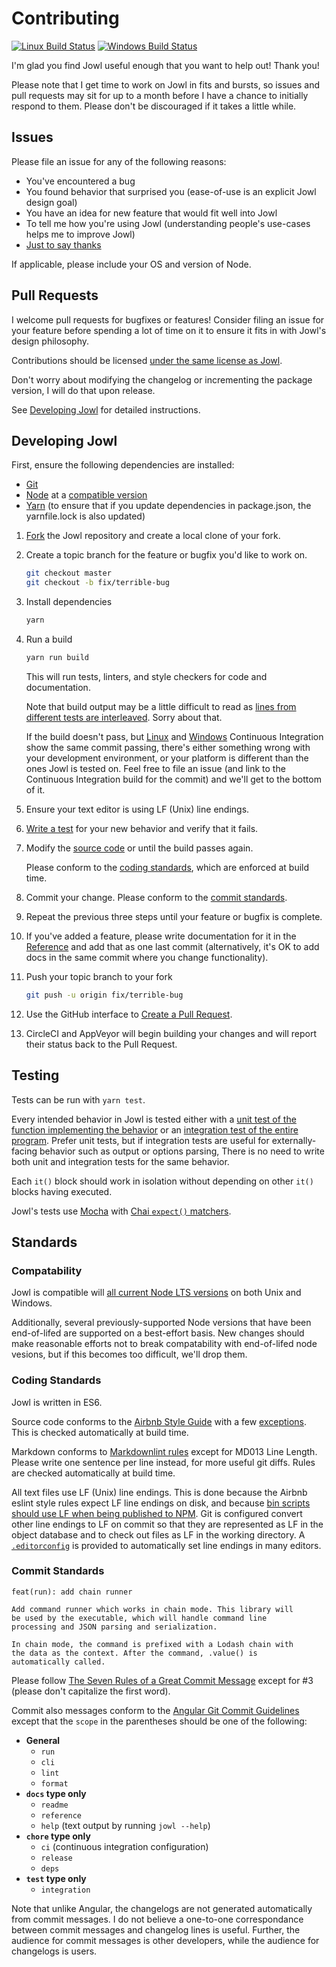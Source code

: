 # Contributing

[![Linux Build Status](https://circleci.com/gh/daxelrod/jowl.svg?style=svg)](https://circleci.com/gh/daxelrod/jowl) [![Windows Build Status](https://ci.appveyor.com/api/projects/status/github/daxelrod/jowl/branch/master)](https://ci.appveyor.com/project/daxelrod/jowl)

I'm glad you find Jowl useful enough that you want to help out! Thank you!

Please note that I get time to work on Jowl in fits and bursts, so issues and pull requests may sit for up to a month before I have a chance to initially respond to them.
Please don't be discouraged if it takes a little while.

## Issues

Please file an issue for any of the following reasons:

* You've encountered a bug
* You found behavior that surprised you (ease-of-use is an explicit Jowl design goal)
* You have an idea for new feature that would fit well into Jowl
* To tell me how you're using Jowl (understanding people's use-cases helps me to improve Jowl)
* [Just to say thanks](https://github.com/daxelrod/jowl/issues/4)

If applicable, please include your OS and version of Node.

## Pull Requests

I welcome pull requests for bugfixes or features!
Consider filing an issue for your feature before spending a lot of time on it to ensure it fits in with Jowl's design philosophy.

Contributions should be licensed [under the same license as Jowl](LICENSE).

Don't worry about modifying the changelog or incrementing the package version, I will do that upon release.

See [Developing Jowl](#developing-jowl) for detailed instructions.

## Developing Jowl

First, ensure the following dependencies are installed:

* [Git](https://git-scm.com/)
* [Node](https://nodejs.org/en/) at a [compatible version](#compatability)
* [Yarn](https://yarnpkg.com/en/docs/install) (to ensure that if you update dependencies in package.json, the yarnfile.lock is also updated)

1. [Fork](https://help.github.com/articles/fork-a-repo/) the Jowl repository and create a local clone of your fork.
1. Create a topic branch for the feature or bugfix you'd like to work on.
   ```bash
   git checkout master
   git checkout -b fix/terrible-bug
   ```
1. Install dependencies
   ```bash
   yarn
   ```
1. Run a build
   ```bash
   yarn run build
   ```

   This will run tests, linters, and style checkers for code and documentation.

   Note that build output may be a little difficult to read as [lines from different tests are interleaved](https://github.com/daxelrod/jowl/issues/1).
   Sorry about that.

   If the build doesn't pass, but [Linux](https://circleci.com/gh/daxelrod/jowl) and [Windows](https://ci.appveyor.com/project/daxelrod/jowl) Continuous Integration show the same commit passing, there's either something wrong with your development environment, or your platform is different than the ones Jowl is tested on.
   Feel free to file an issue (and link to the Continuous Integration build for the commit) and we'll get to the bottom of it.
1. Ensure your text editor is using LF (Unix) line endings.
1. [Write a test](#testing) for your new behavior and verify that it fails.
1. Modify the [source code](src/) or until the build passes again.

   Please conform to the [coding standards](#coding-standards), which are enforced at build time.
1. Commit your change. Please conform to the [commit standards](#commit-standards).
1. Repeat the previous three steps until your feature or bugfix is complete.
1. If you've added a feature, please write documentation for it in the [Reference](docs/reference.md) and add that as one last commit (alternatively, it's OK to add docs in the same commit where you change functionality).
1. Push your topic branch to your fork
   ```bash
   git push -u origin fix/terrible-bug
   ```
1. Use the GitHub interface to [Create a Pull Request](https://help.github.com/articles/creating-a-pull-request/).
1. CircleCI and AppVeyor will begin building your changes and will report their status back to the Pull Request.

## Testing

Tests can be run with `yarn test`.

Every intended behavior in Jowl is tested either with a [unit test of the function implementing the behavior](test/unit)
or an [integration test of the entire program](test/integration).
Prefer unit tests, but if integration tests are useful for externally-facing behavior such as output or options parsing,
There is no need to write both unit and integration tests for the same behavior.

Each `it()` block should work in isolation without depending on other `it()` blocks having executed.

Jowl's tests use [Mocha](https://mochajs.org/) with [Chai `expect()` matchers](http://chaijs.com/api/bdd/).

## Standards

### Compatability

Jowl is compatible will [all current Node LTS versions](.circleci/config.yml) on both Unix and Windows.

Additionally, several previously-supported Node versions that have been end-of-lifed are supported on a best-effort basis.
New changes should make reasonable efforts not to break compatability with end-of-lifed node vesions, but if this becomes too difficult, we'll drop them.

### Coding Standards

Jowl is written in ES6.

Source code conforms to the [Airbnb Style Guide](https://github.com/airbnb/javascript) with a few [exceptions](.eslintrc.js).
This is checked automatically at build time.

Markdown conforms to [Markdownlint rules](https://github.com/mivok/markdownlint/blob/master/docs/RULES.md) except for MD013 Line Length.
Please write one sentence per line instead, for more useful git diffs.
Rules are checked automatically at build time.

All text files use LF (Unix) line endings.
This is done because the Airbnb eslint style rules expect LF line endings on disk, and because [bin scripts should use LF when being published to NPM](https://github.com/npm/npm/issues/12371).
Git is configured convert other line endings to LF on commit so that they are represented as LF in the object database and to check out files as LF in the working directory.
A [`.editorconfig`](.editorconfig) is provided to automatically set line endings in many editors.

### Commit Standards

```text
feat(run): add chain runner

Add command runner which works in chain mode. This library will
be used by the executable, which will handle command line
processing and JSON parsing and serialization.

In chain mode, the command is prefixed with a Lodash chain with
the data as the context. After the command, .value() is
automatically called.
```

Please follow [The Seven Rules of a Great Commit Message](https://chris.beams.io/posts/git-commit/#seven-rules) except for #3 (please don't capitalize the first word).

Commit also messages conform to the [Angular Git Commit Guidelines](https://github.com/angular/angular.js/blob/master/CONTRIBUTING.md#commit)
except that the `scope` in the parentheses should be one of the following:

* **General**
  * `run`
  * `cli`
  * `lint`
  * `format`
* **`docs` type only**
  * `readme`
  * `reference`
  * `help` (text output by running `jowl --help`)
* **`chore` type only**
  * `ci` (continuous integration configuration)
  * `release`
  * `deps`
* **`test` type only**
  * `integration`

Note that unlike Angular, the changelogs are not generated automatically from commit messages.
I do not believe a one-to-one correspondance between commit messages and changelog lines is useful.
Further, the audience for commit messages is other developers, while the audience for changelogs is users.
